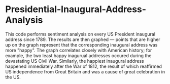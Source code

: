 # Presidential-Inaugural-Address-Analysis
This code performs sentiment analysis on every US President inaugural address since 1789. The results are then graphed — points that are higher up on the graph represent that the corresponding inaugural address was more "happy". The graph correlates closely with American history; for example, the two least happy inagurual addresses occured during the devastating US Civil War. Similarly, the happiest inaugural address happened immediately after the War of 1812, the result of which reaffirmed US independence from Great Britain and was a cause of great celebration in the US.
